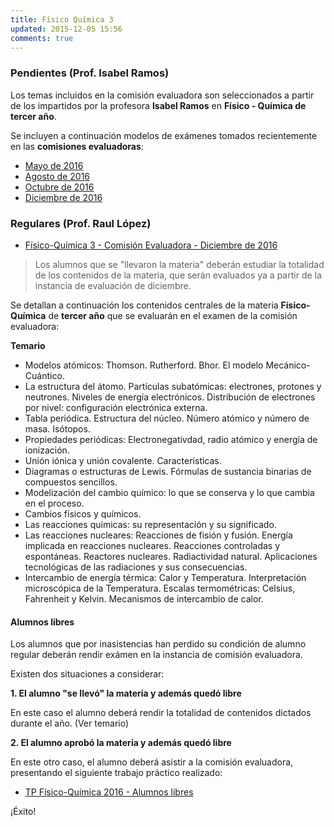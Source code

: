 ```yaml
---
title: Físico Química 3
updated: 2015-12-05 15:56
comments: true
---
```


### Pendientes (Prof. Isabel Ramos) 

Los temas incluidos en la comisión evaluadora son seleccionados a partir de los impartidos por la profesora **Isabel Ramos** en **Físico - Química de tercer año**. 

Se incluyen a continuación modelos de exámenes tomados recientemente en las **comisiones evaluadoras**: 

* [Mayo de 2016](../medocs/3fqui/ramos/2016_05_20_com_eva_fisico_quimica_ramos.pdf)
* [Agosto de 2016](../medocs/3fqui/ramos/2016_08_02_com_eva_fisico_quimica_ramos.pdf)
* [Octubre de 2016](../medocs/3fqui/ramos/2016_10_com_eva_fisico_quimica_ramos.pdf)
* [Diciembre de 2016](../medocs/3fqui/ramos/2016_12_06_com_eva_fisico_quimica_ramos.pdf)


### Regulares (Prof. Raul López)

* [Físico-Química 3 - Comisión Evaluadora - Diciembre de 2016](../medocs/3fqui/lopez/regulares/2016_12_16_com_eva_fisico_quimica.pdf)

> Los alumnos que se "llevaron la materia" deberán estudiar la totalidad de los contenidos de la materia, que serán evaluados ya a partir de la instancia de evaluación de diciembre. 

Se detallan a continuación los contenidos centrales de la materia **Físico-Química** de **tercer año** que se evaluarán en el examen de la comisión evaluadora: 

**Temario**

* Modelos atómicos: Thomson. Rutherford. Bhor. El modelo Mecánico-Cuántico. 
* La estructura del átomo. Partículas subatómicas: electrones, protones y neutrones. Niveles de energía electrónicos. Distribución de
electrones por nivel: configuración electrónica externa. 
* Tabla periódica. Estructura del núcleo. Número atómico y número de masa. Isótopos.
* Propiedades periódicas: Electronegativdad, radio atómico y energía de ionización.
* Unión iónica y unión covalente. Características. 
* Diagramas o estructuras de Lewis. Fórmulas de sustancia binarias de compuestos sencillos.
* Modelización del cambio químico: lo que se conserva y lo que cambia en el proceso. 
* Cambios físicos y químicos.
* Las reacciones químicas: su representación y su significado.
* Las reacciones nucleares: Reacciones de fisión y fusión. Energía implicada en reacciones nucleares. Reacciones controladas y espontáneas. Reactores nucleares. Radiactividad natural. Aplicaciones tecnológicas de las radiaciones y sus consecuencias.
* Intercambio de energía térmica: Calor y Temperatura. Interpretación microscópica de la Temperatura. Escalas termométricas: Celsius, Fahrenheit y Kelvin. Mecanismos de intercambio de calor. 

#### Alumnos libres

Los alumnos que por inasistencias han perdido su condición de alumno regular deberán rendir exámen en la instancia de comisión evaluadora. 

Existen dos situaciones a considerar: 

**1. El alumno "se llevó" la materia y además quedó libre**

En este caso el alumno deberá rendir la totalidad de contenidos dictados durante el año. (Ver temario)

**2. El alumno aprobó la materia y además quedó libre**

En este otro caso, el alumno deberá asistir a la comisión evaluadora, presentando el siguiente trabajo práctico realizado: 

* [TP Físico-Química 2016 - Alumnos libres](../medocs/3fqui/lopez/libres/3_fqca_libres_com_eval.pdf)

¡Éxito!
